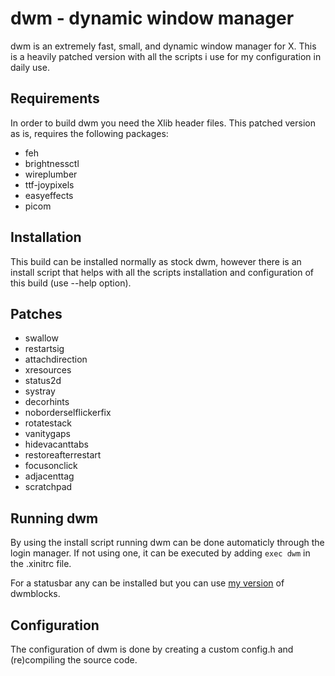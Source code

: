 # dwm - dynamic window manager

dwm is an extremely fast, small, and dynamic window manager for X.
This is a heavily patched version with all the scripts i use for my configuration in daily use.

## Requirements

In order to build dwm you need the Xlib header files.
This patched version as is, requires the following packages:
- feh
- brightnessctl
- wireplumber
- ttf-joypixels
- easyeffects
- picom

## Installation

This build can be installed normally as stock dwm, however there is an install script that helps with all the scripts installation and configuration of this build (use --help option).

## Patches

- swallow
- restartsig
- attachdirection
- xresources
- status2d
- systray
- decorhints
- noborderselflickerfix
- rotatestack
- vanitygaps
- hidevacanttabs
- restoreafterrestart
- focusonclick
- adjacenttag
- scratchpad

## Running dwm

By using the install script running dwm can be done automaticly through the login manager.
If not using one, it can be executed by adding `exec dwm` in the .xinitrc file.

For a statusbar any can be installed but you can use [my version](https://github.com/dimgerasimou/dwm-asyncblocks 'dwm-asyncblocks') of dwmblocks.

## Configuration

The configuration of dwm is done by creating a custom config.h and (re)compiling the source code.
